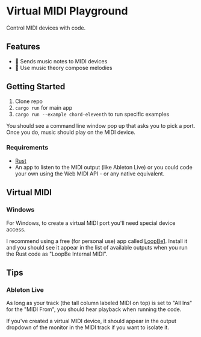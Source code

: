 # Virtual MIDI Playground

Control MIDI devices with code.

## Features

- 🎹 Sends music notes to MIDI devices
- 🎼 Use music theory compose melodies

## Getting Started

1. Clone repo
1. `cargo run` for main app
1. `cargo run --example chord-eleventh` to run specific examples

You should see a command line window pop up that asks you to pick a port. Once you do, music should play on the MIDI device.

### Requirements

- [Rust](https://www.rust-lang.org/)
- An app to listen to the MIDI output (like Ableton Live) or you could code your own using the Web MIDI API - or any native equivalent.

## Virtual MIDI

### Windows

For Windows, to create a virtual MIDI port you'll need special device access.

I recommend using a free (for personal use) app called [LoopBe1](https://www.nerds.de/en/loopbe1.html). Install it and you should see it appear in the list of available outputs when you run the Rust code as "LoopBe Internal MIDI".

## Tips

### Ableton Live

As long as your track (the tall column labeled MIDI on top) is set to "All Ins" for the "MIDI From", you should hear playback when running the code.

If you've created a virtual MIDI device, it should appear in the output dropdown of the monitor in the MIDI track if you want to isolate it.
